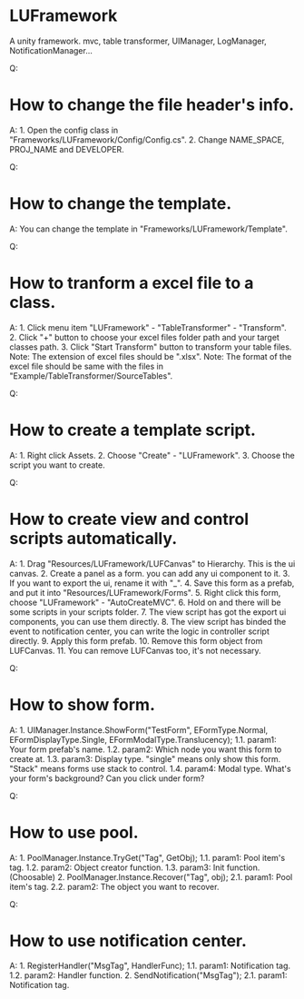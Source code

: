 # LUFramework
A unity framework. mvc, table transformer, UIManager, LogManager, NotificationManager...

Q:
# How to change the file header's info.
A:
	1. Open the config class in "Frameworks/LUFramework/Config/Config.cs".
	2. Change NAME_SPACE, PROJ_NAME and DEVELOPER.


Q:
# How to change the template.
A:
	You can change the template in "Frameworks/LUFramework/Template".


Q: 
# How to tranform a excel file to a class.
A: 
	1. Click menu item "LUFramework" - "TableTransformer" - "Transform".
	2. Click "+" button to choose your excel files folder path and your target classes path.
	3. Click "Start Transform" button to transform your table files.
	Note: The extension of excel files should be ".xlsx".
	Note: The format of the excel file should be same with the files in "Example/TableTransformer/SourceTables".


Q:
# How to create a template script.
A:
	1. Right click Assets.
	2. Choose "Create" - "LUFramework".
	3. Choose the script you want to create.


Q:
# How to create view and control scripts automatically.
A:
	1. Drag "Resources/LUFramework/LUFCanvas" to Hierarchy. This is the ui canvas.
	2. Create a panel as a form. you can add any ui component to it.
	3. If you want to export the ui, rename it with "_".
	4. Save this form as a prefab, and put it into "Resources/LUFramework/Forms".
	5. Right click this form, choose "LUFramework" - "AutoCreateMVC".
	6. Hold on and there will be some scripts in your scripts folder.
	7. The view script has got the export ui components, you can use them directly.
	8. The view script has binded the event to notification center, you can write the logic in controller script directly.
	9. Apply this form prefab.
	10. Remove this form object from LUFCanvas.
	11. You can remove LUFCanvas too, it's not necessary.


Q:
# How to show form.
A:
	1. UIManager.Instance.ShowForm("TestForm", EFormType.Normal, EFormDisplayType.Single, EFormModalType.Translucency);
	1.1. param1: Your form prefab's name.
	1.2. param2: Which node you want this form to create at.
	1.3. param3: Display type. "single" means only show this form. "Stack" means forms use stack to control.
	1.4. param4: Modal type. What's your form's background? Can you click under form?


Q:
# How to use pool.
A:
	1. PoolManager.Instance.TryGet("Tag", GetObj);
	1.1. param1: Pool item's tag.
	1.2. param2: Object creator function.
	1.3. param3: Init function.(Choosable)
	2. PoolManager.Instance.Recover("Tag", obj);
	2.1. param1: Pool item's tag.
	2.2. param2: The object you want to recover.


Q: 
# How to use notification center.
A:
	1. RegisterHandler("MsgTag", HandlerFunc);
	1.1. param1: Notification tag.
	1.2. param2: Handler function.
	2. SendNotification("MsgTag");
	2.1. param1: Notification tag.
